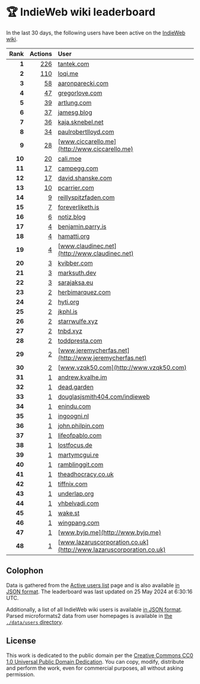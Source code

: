 # 🏆 IndieWeb wiki leaderboard

In the last 30 days, the following users have been active on the [IndieWeb wiki](https://indieweb.org).

| Rank | Actions | User |
|-----:|--------:|:-----|
| **1** | [226](https://indieweb.org/Special:Contributions/Tantek.com) | [tantek.com](http://tantek.com) |
| **2** | [110](https://indieweb.org/Special:Contributions/Loqi.me) | [loqi.me](http://loqi.me) |
| **3** | [58](https://indieweb.org/Special:Contributions/Aaronparecki.com) | [aaronparecki.com](http://aaronparecki.com) |
| **4** | [47](https://indieweb.org/Special:Contributions/Gregorlove.com) | [gregorlove.com](http://gregorlove.com) |
| **5** | [39](https://indieweb.org/Special:Contributions/Artlung.com) | [artlung.com](http://artlung.com) |
| **6** | [37](https://indieweb.org/Special:Contributions/Jamesg.blog) | [jamesg.blog](http://jamesg.blog) |
| **7** | [36](https://indieweb.org/Special:Contributions/Kaja.sknebel.net) | [kaja.sknebel.net](http://kaja.sknebel.net) |
| **8** | [34](https://indieweb.org/Special:Contributions/Paulrobertlloyd.com) | [paulrobertlloyd.com](http://paulrobertlloyd.com) |
| **9** | [28](https://indieweb.org/Special:Contributions/Www.ciccarello.me) | [www.ciccarello.me](http://www.ciccarello.me) |
| **10** | [20](https://indieweb.org/Special:Contributions/Cali.moe) | [cali.moe](http://cali.moe) |
| **11** | [17](https://indieweb.org/Special:Contributions/Campegg.com) | [campegg.com](http://campegg.com) |
| **12** | [17](https://indieweb.org/Special:Contributions/David.shanske.com) | [david.shanske.com](http://david.shanske.com) |
| **13** | [10](https://indieweb.org/Special:Contributions/Pcarrier.com) | [pcarrier.com](http://pcarrier.com) |
| **14** | [9](https://indieweb.org/Special:Contributions/Reillyspitzfaden.com) | [reillyspitzfaden.com](http://reillyspitzfaden.com) |
| **15** | [7](https://indieweb.org/Special:Contributions/Foreverliketh.is) | [foreverliketh.is](http://foreverliketh.is) |
| **16** | [6](https://indieweb.org/Special:Contributions/Notiz.blog) | [notiz.blog](http://notiz.blog) |
| **17** | [4](https://indieweb.org/Special:Contributions/Benjamin.parry.is) | [benjamin.parry.is](http://benjamin.parry.is) |
| **18** | [4](https://indieweb.org/Special:Contributions/Hamatti.org) | [hamatti.org](http://hamatti.org) |
| **19** | [4](https://indieweb.org/Special:Contributions/Www.claudinec.net) | [www.claudinec.net](http://www.claudinec.net) |
| **20** | [3](https://indieweb.org/Special:Contributions/Kvibber.com) | [kvibber.com](http://kvibber.com) |
| **21** | [3](https://indieweb.org/Special:Contributions/Marksuth.dev) | [marksuth.dev](http://marksuth.dev) |
| **22** | [3](https://indieweb.org/Special:Contributions/Sarajaksa.eu) | [sarajaksa.eu](http://sarajaksa.eu) |
| **23** | [2](https://indieweb.org/Special:Contributions/Herbimarquez.com) | [herbimarquez.com](http://herbimarquez.com) |
| **24** | [2](https://indieweb.org/Special:Contributions/Hyti.org) | [hyti.org](http://hyti.org) |
| **25** | [2](https://indieweb.org/Special:Contributions/Jkphl.is) | [jkphl.is](http://jkphl.is) |
| **26** | [2](https://indieweb.org/Special:Contributions/Starrwulfe.xyz) | [starrwulfe.xyz](http://starrwulfe.xyz) |
| **27** | [2](https://indieweb.org/Special:Contributions/Tnbd.xyz) | [tnbd.xyz](http://tnbd.xyz) |
| **28** | [2](https://indieweb.org/Special:Contributions/Toddpresta.com) | [toddpresta.com](http://toddpresta.com) |
| **29** | [2](https://indieweb.org/Special:Contributions/Www.jeremycherfas.net) | [www.jeremycherfas.net](http://www.jeremycherfas.net) |
| **30** | [2](https://indieweb.org/Special:Contributions/Www.vzqk50.com) | [www.vzqk50.com](http://www.vzqk50.com) |
| **31** | [1](https://indieweb.org/Special:Contributions/Andrew.kvalhe.im) | [andrew.kvalhe.im](http://andrew.kvalhe.im) |
| **32** | [1](https://indieweb.org/Special:Contributions/Dead.garden) | [dead.garden](http://dead.garden) |
| **33** | [1](https://indieweb.org/Special:Contributions/Douglasjsmith404.com_indieweb) | [douglasjsmith404.com/indieweb](http://douglasjsmith404.com/indieweb) |
| **34** | [1](https://indieweb.org/Special:Contributions/Enindu.com) | [enindu.com](http://enindu.com) |
| **35** | [1](https://indieweb.org/Special:Contributions/Ingoogni.nl) | [ingoogni.nl](http://ingoogni.nl) |
| **36** | [1](https://indieweb.org/Special:Contributions/John.philpin.com) | [john.philpin.com](http://john.philpin.com) |
| **37** | [1](https://indieweb.org/Special:Contributions/Lifeofpablo.com) | [lifeofpablo.com](http://lifeofpablo.com) |
| **38** | [1](https://indieweb.org/Special:Contributions/Lostfocus.de) | [lostfocus.de](http://lostfocus.de) |
| **39** | [1](https://indieweb.org/Special:Contributions/Martymcgui.re) | [martymcgui.re](http://martymcgui.re) |
| **40** | [1](https://indieweb.org/Special:Contributions/Ramblinggit.com) | [ramblinggit.com](http://ramblinggit.com) |
| **41** | [1](https://indieweb.org/Special:Contributions/Theadhocracy.co.uk) | [theadhocracy.co.uk](http://theadhocracy.co.uk) |
| **42** | [1](https://indieweb.org/Special:Contributions/Tiffnix.com) | [tiffnix.com](http://tiffnix.com) |
| **43** | [1](https://indieweb.org/Special:Contributions/Underlap.org) | [underlap.org](http://underlap.org) |
| **44** | [1](https://indieweb.org/Special:Contributions/Vhbelvadi.com) | [vhbelvadi.com](http://vhbelvadi.com) |
| **45** | [1](https://indieweb.org/Special:Contributions/Wake.st) | [wake.st](http://wake.st) |
| **46** | [1](https://indieweb.org/Special:Contributions/Wingpang.com) | [wingpang.com](http://wingpang.com) |
| **47** | [1](https://indieweb.org/Special:Contributions/Www.byjp.me) | [www.byjp.me](http://www.byjp.me) |
| **48** | [1](https://indieweb.org/Special:Contributions/Www.lazaruscorporation.co.uk) | [www.lazaruscorporation.co.uk](http://www.lazaruscorporation.co.uk) |


## Colophon

Data is gathered from the [Active users list](https://indieweb.org/Special:ActiveUsers) page and is also available [in JSON format](https://github.com/jgarber623/indieweb-wiki-leaderboard/blob/main/data/leaderboard.json). The leaderboard was last updated on 25 May 2024 at 6:30:16 UTC.

Additionally, a list of all IndieWeb wiki users is available [in JSON format](https://github.com/jgarber623/indieweb-wiki-leaderboard/blob/main/data/users.json). Parsed microformats2 data from user homepages is available in [the `./data/users` directory](https://github.com/jgarber623/indieweb-wiki-leaderboard/blob/main/data/users).

## License

This work is dedicated to the public domain per the [Creative Commons CC0 1.0 Universal Public Domain Dedication](https://creativecommons.org/publicdomain/zero/1.0/). You can copy, modify, distribute and perform the work, even for commercial purposes, all without asking permission.

